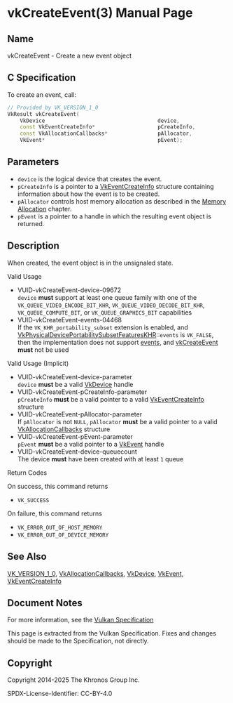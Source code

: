 # vkCreateEvent(3) Manual Page

## Name

vkCreateEvent - Create a new event object



## [](#_c_specification)C Specification

To create an event, call:

```c++
// Provided by VK_VERSION_1_0
VkResult vkCreateEvent(
    VkDevice                                    device,
    const VkEventCreateInfo*                    pCreateInfo,
    const VkAllocationCallbacks*                pAllocator,
    VkEvent*                                    pEvent);
```

## [](#_parameters)Parameters

- `device` is the logical device that creates the event.
- `pCreateInfo` is a pointer to a [VkEventCreateInfo](https://registry.khronos.org/vulkan/specs/latest/man/html/VkEventCreateInfo.html) structure containing information about how the event is to be created.
- `pAllocator` controls host memory allocation as described in the [Memory Allocation](https://registry.khronos.org/vulkan/specs/latest/html/vkspec.html#memory-allocation) chapter.
- `pEvent` is a pointer to a handle in which the resulting event object is returned.

## [](#_description)Description

When created, the event object is in the unsignaled state.

Valid Usage

- [](#VUID-vkCreateEvent-device-09672)VUID-vkCreateEvent-device-09672  
  `device` **must** support at least one queue family with one of the `VK_QUEUE_VIDEO_ENCODE_BIT_KHR`, `VK_QUEUE_VIDEO_DECODE_BIT_KHR`, `VK_QUEUE_COMPUTE_BIT`, or `VK_QUEUE_GRAPHICS_BIT` capabilities
- [](#VUID-vkCreateEvent-events-04468)VUID-vkCreateEvent-events-04468  
  If the `VK_KHR_portability_subset` extension is enabled, and [VkPhysicalDevicePortabilitySubsetFeaturesKHR](https://registry.khronos.org/vulkan/specs/latest/man/html/VkPhysicalDevicePortabilitySubsetFeaturesKHR.html)::`events` is `VK_FALSE`, then the implementation does not support [events](https://registry.khronos.org/vulkan/specs/latest/html/vkspec.html#synchronization-events), and [vkCreateEvent](https://registry.khronos.org/vulkan/specs/latest/man/html/vkCreateEvent.html) **must** not be used

Valid Usage (Implicit)

- [](#VUID-vkCreateEvent-device-parameter)VUID-vkCreateEvent-device-parameter  
  `device` **must** be a valid [VkDevice](https://registry.khronos.org/vulkan/specs/latest/man/html/VkDevice.html) handle
- [](#VUID-vkCreateEvent-pCreateInfo-parameter)VUID-vkCreateEvent-pCreateInfo-parameter  
  `pCreateInfo` **must** be a valid pointer to a valid [VkEventCreateInfo](https://registry.khronos.org/vulkan/specs/latest/man/html/VkEventCreateInfo.html) structure
- [](#VUID-vkCreateEvent-pAllocator-parameter)VUID-vkCreateEvent-pAllocator-parameter  
  If `pAllocator` is not `NULL`, `pAllocator` **must** be a valid pointer to a valid [VkAllocationCallbacks](https://registry.khronos.org/vulkan/specs/latest/man/html/VkAllocationCallbacks.html) structure
- [](#VUID-vkCreateEvent-pEvent-parameter)VUID-vkCreateEvent-pEvent-parameter  
  `pEvent` **must** be a valid pointer to a [VkEvent](https://registry.khronos.org/vulkan/specs/latest/man/html/VkEvent.html) handle
- [](#VUID-vkCreateEvent-device-queuecount)VUID-vkCreateEvent-device-queuecount  
  The device **must** have been created with at least `1` queue

Return Codes

On success, this command returns

- `VK_SUCCESS`

On failure, this command returns

- `VK_ERROR_OUT_OF_HOST_MEMORY`
- `VK_ERROR_OUT_OF_DEVICE_MEMORY`

## [](#_see_also)See Also

[VK\_VERSION\_1\_0](https://registry.khronos.org/vulkan/specs/latest/man/html/VK_VERSION_1_0.html), [VkAllocationCallbacks](https://registry.khronos.org/vulkan/specs/latest/man/html/VkAllocationCallbacks.html), [VkDevice](https://registry.khronos.org/vulkan/specs/latest/man/html/VkDevice.html), [VkEvent](https://registry.khronos.org/vulkan/specs/latest/man/html/VkEvent.html), [VkEventCreateInfo](https://registry.khronos.org/vulkan/specs/latest/man/html/VkEventCreateInfo.html)

## [](#_document_notes)Document Notes

For more information, see the [Vulkan Specification](https://registry.khronos.org/vulkan/specs/latest/html/vkspec.html#vkCreateEvent)

This page is extracted from the Vulkan Specification. Fixes and changes should be made to the Specification, not directly.

## [](#_copyright)Copyright

Copyright 2014-2025 The Khronos Group Inc.

SPDX-License-Identifier: CC-BY-4.0